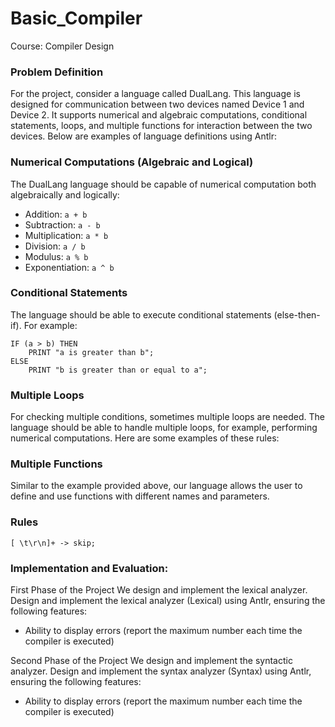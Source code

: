 # Basic_Compiler
Course: Compiler Design

### Problem Definition
For the project, consider a language called DualLang. This language is designed for communication between two devices named Device 1 and Device 2. It supports numerical and algebraic computations, conditional statements, loops, and multiple functions for interaction between the two devices. Below are examples of language definitions using Antlr:

### Numerical Computations (Algebraic and Logical)
The DualLang language should be capable of numerical computation both algebraically and logically:
- Addition: `a + b`
- Subtraction: `a - b`
- Multiplication: `a * b`
- Division: `a / b`
- Modulus: `a % b`
- Exponentiation: `a ^ b`

### Conditional Statements
The language should be able to execute conditional statements (else-then-if). For example:
```antlr
IF (a > b) THEN
    PRINT "a is greater than b";
ELSE
    PRINT "b is greater than or equal to a";
```
### Multiple Loops
For checking multiple conditions, sometimes multiple loops are needed. The language should be able to handle multiple loops, for example, performing numerical computations. Here are some examples of these rules:

### Multiple Functions
Similar to the example provided above, our language allows the user to define and use functions with different names and parameters.

### Rules
```antlr
[ \t\r\n]+ -> skip;
```

### Implementation and Evaluation:

First Phase of the Project
We design and implement the lexical analyzer. Design and implement the lexical analyzer (Lexical) using Antlr, ensuring the following features:
- Ability to display errors (report the maximum number each time the compiler is executed)

Second Phase of the Project
We design and implement the syntactic analyzer. Design and implement the syntax analyzer (Syntax) using Antlr, ensuring the following features:

- Ability to display errors (report the maximum number each time the compiler is executed)

